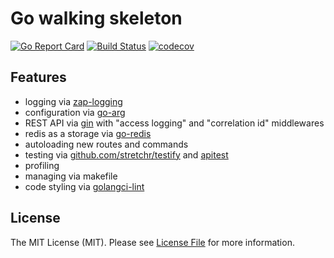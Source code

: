 # Go walking skeleton
[![Go Report Card](https://goreportcard.com/badge/github.com/aurelius15/go-skeleton?style=flat-square)](https://goreportcard.com/report/github.com/aurelius15/go-skeleton)
[![Build Status](https://app.travis-ci.com/aurelius15/go-skeleton.svg?token=JGY9GZm9cXWUmfpm1c5C&branch=master)](https://app.travis-ci.com/aurelius15/go-skeleton)
[![codecov](https://codecov.io/gh/aurelius15/go-skeleton/branch/master/graph/badge.svg?token=M708NM3HOP)](https://codecov.io/gh/aurelius15/go-skeleton)

## Features
- logging via [zap-logging](go.uber.org/zap)
- configuration via [go-arg](github.com/alexflint/go-arg)
- REST API via [gin](github.com/gin-gonic/gin) with "access logging" and "correlation id" middlewares
- redis as a storage via [go-redis](github.com/go-redis/redis/v8)
- autoloading new routes and commands
- testing via [github.com/stretchr/testify](testify) and [apitest](github.com/steinfletcher/apitest) 
- profiling
- managing via makefile
- code styling via [golangci-lint](https://golangci-lint.run/)

## License

The MIT License (MIT). Please see [License File](LICENSE) for more information.
